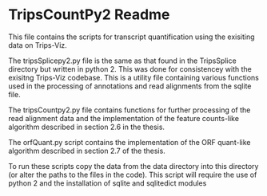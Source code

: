# TripsCountPy2 Readme 

This file contains the scripts for transcript quantification using the exisiting data on Trips-Viz. 

The tripsSplicepy2.py file is the same as that found in the TripsSplice directory but written in python 2. This was done for consistencey with the exisitng Trips-Viz codebase. This is a utility file containing various functions used in the processing of annotations and read alignments from the sqlite file. 

The tripsCountpy2.py file contains functions for further processing of the read alignment data and the implementation of the feature counts-like algorithm described in section 2.6 in the thesis. 

The orfQuant.py script contains the implementation of the ORF quant-like algorithm described in section 2.7 of the thesis. 


To run these scripts copy the data from the data directory into this directory (or alter the paths to the files in the code). This script will require the use of python 2 and the installation of sqlite and sqlitedict modules
